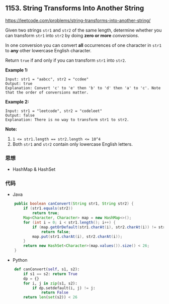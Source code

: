 ## 1153. String Transforms Into Another String

https://leetcode.com/problems/string-transforms-into-another-string/

Given two strings `str1` and `str2` of the same length, determine whether you can transform `str1` into `str2` by doing **zero or more** *conversions*.

In one conversion you can convert **all** occurrences of one character in `str1` to **any** other lowercase English character.

Return `true` if and only if you can transform `str1` into `str2`.

 

**Example 1:**

```
Input: str1 = "aabcc", str2 = "ccdee"
Output: true
Explanation: Convert 'c' to 'e' then 'b' to 'd' then 'a' to 'c'. Note that the order of conversions matter.
```

**Example 2:**

```
Input: str1 = "leetcode", str2 = "codeleet"
Output: false
Explanation: There is no way to transform str1 to str2.
```

 

**Note:**

1. `1 <= str1.length == str2.length <= 10^4`
2. Both `str1` and `str2` contain only lowercase English letters.



### 思想

- HashMap & HashSet

### 代码

- Java

```java
    public boolean canConvert(String str1, String str2) {
        if (str1.equals(str2))
            return true;
        Map<Character, Character> map = new HashMap<>();
        for (int i = 0; i < str1.length(); i++) {
            if (map.getOrDefault(str1.charAt(i), str2.charAt(i)) != str2.charAt(i))
                return false;
            map.put(str1.charAt(i), str2.charAt(i));
        }
        return new HashSet<Character>(map.values()).size() < 26;
    }
```

- Python

```python
    def canConvert(self, s1, s2):
        if s1 == s2: return True
        dp = {}
        for i, j in zip(s1, s2):
            if dp.setdefault(i, j) != j:
                return False
        return len(set(s2)) < 26
```